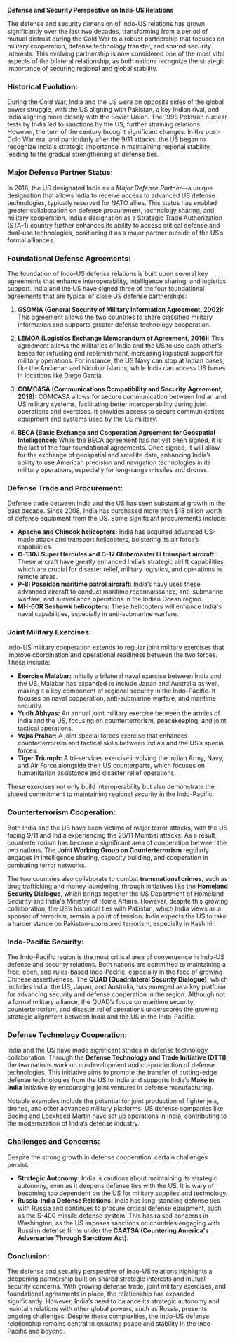 **Defense and Security Perspective on Indo-US Relations**

The defense and security dimension of Indo-US relations has grown significantly over the last two decades, transforming from a period of mutual distrust during the Cold War to a robust partnership that focuses on military cooperation, defense technology transfer, and shared security interests. This evolving partnership is now considered one of the most vital aspects of the bilateral relationship, as both nations recognize the strategic importance of securing regional and global stability.

### **Historical Evolution:**
During the Cold War, India and the US were on opposite sides of the global power struggle, with the US aligning with Pakistan, a key Indian rival, and India aligning more closely with the Soviet Union. The 1998 Pokhran nuclear tests by India led to sanctions by the US, further straining relations. However, the turn of the century brought significant changes. In the post-Cold War era, and particularly after the 9/11 attacks, the US began to recognize India's strategic importance in maintaining regional stability, leading to the gradual strengthening of defense ties.

### **Major Defense Partner Status:**
In 2016, the US designated India as a *Major Defense Partner*—a unique designation that allows India to receive access to advanced US defense technologies, typically reserved for NATO allies. This status has enabled greater collaboration on defense procurement, technology sharing, and military cooperation. India’s designation as a Strategic Trade Authorization (STA-1) country further enhances its ability to access critical defense and dual-use technologies, positioning it as a major partner outside of the US’s formal alliances.

### **Foundational Defense Agreements:**
The foundation of Indo-US defense relations is built upon several key agreements that enhance interoperability, intelligence sharing, and logistics support. India and the US have signed three of the four foundational agreements that are typical of close US defense partnerships:
1. **GSOMIA (General Security of Military Information Agreement, 2002):** This agreement allows the two countries to share classified military information and supports greater defense technology cooperation.
   
2. **LEMOA (Logistics Exchange Memorandum of Agreement, 2016):** This agreement allows the militaries of India and the US to use each other’s bases for refueling and replenishment, increasing logistical support for military operations. For instance, the US Navy can stop at Indian bases, like the Andaman and Nicobar Islands, while India can access US bases in locations like Diego Garcia.

3. **COMCASA (Communications Compatibility and Security Agreement, 2018):** COMCASA allows for secure communication between Indian and US military systems, facilitating better interoperability during joint operations and exercises. It provides access to secure communications equipment and systems used by the US military.

4. **BECA (Basic Exchange and Cooperation Agreement for Geospatial Intelligence):** While the BECA agreement has not yet been signed, it is the last of the four foundational agreements. Once signed, it will allow for the exchange of geospatial and satellite data, enhancing India’s ability to use American precision and navigation technologies in its military operations, especially for long-range missiles and drones.

### **Defense Trade and Procurement:**
Defense trade between India and the US has seen substantial growth in the past decade. Since 2008, India has purchased more than $18 billion worth of defense equipment from the US. Some significant procurements include:
- **Apache and Chinook helicopters:** India has acquired advanced US-made attack and transport helicopters, bolstering its air force’s capabilities.
- **C-130J Super Hercules and C-17 Globemaster III transport aircraft:** These aircraft have greatly enhanced India’s strategic airlift capabilities, which are crucial for disaster relief, military logistics, and operations in remote areas.
- **P-8I Poseidon maritime patrol aircraft:** India’s navy uses these advanced aircraft to conduct maritime reconnaissance, anti-submarine warfare, and surveillance operations in the Indian Ocean region.
- **MH-60R Seahawk helicopters:** These helicopters will enhance India's naval capabilities, especially in anti-submarine warfare.

### **Joint Military Exercises:**
Indo-US military cooperation extends to regular joint military exercises that improve coordination and operational readiness between the two forces. These include:
- **Exercise Malabar:** Initially a bilateral naval exercise between India and the US, Malabar has expanded to include Japan and Australia as well, making it a key component of regional security in the Indo-Pacific. It focuses on naval cooperation, anti-submarine warfare, and maritime security.
- **Yudh Abhyas:** An annual joint military exercise between the armies of India and the US, focusing on counterterrorism, peacekeeping, and joint tactical operations.
- **Vajra Prahar:** A joint special forces exercise that enhances counterterrorism and tactical skills between India’s and the US’s special forces.
- **Tiger Triumph:** A tri-services exercise involving the Indian Army, Navy, and Air Force alongside their US counterparts, which focuses on humanitarian assistance and disaster relief operations.

These exercises not only build interoperability but also demonstrate the shared commitment to maintaining regional security in the Indo-Pacific.

### **Counterterrorism Cooperation:**
Both India and the US have been victims of major terror attacks, with the US facing 9/11 and India experiencing the 26/11 Mumbai attacks. As a result, counterterrorism has become a significant area of cooperation between the two nations. The **Joint Working Group on Counterterrorism** regularly engages in intelligence sharing, capacity building, and cooperation in combating terror networks.

The two countries also collaborate to combat **transnational crimes**, such as drug trafficking and money laundering, through initiatives like the **Homeland Security Dialogue**, which brings together the US Department of Homeland Security and India's Ministry of Home Affairs. However, despite this growing collaboration, the US’s historical ties with Pakistan, which India views as a sponsor of terrorism, remain a point of tension. India expects the US to take a harder stance on Pakistan-sponsored terrorism, especially in Kashmir.

### **Indo-Pacific Security:**
The Indo-Pacific region is the most critical area of convergence in Indo-US defense and security relations. Both nations are committed to maintaining a free, open, and rules-based Indo-Pacific, especially in the face of growing Chinese assertiveness. The **QUAD (Quadrilateral Security Dialogue)**, which includes India, the US, Japan, and Australia, has emerged as a key platform for advancing security and defense cooperation in the region. Although not a formal military alliance, the QUAD’s focus on maritime security, counterterrorism, and disaster relief operations underscores the growing strategic alignment between India and the US in the Indo-Pacific.

### **Defense Technology Cooperation:**
India and the US have made significant strides in defense technology collaboration. Through the **Defense Technology and Trade Initiative (DTTI)**, the two nations work on co-development and co-production of defense technologies. This initiative aims to promote the transfer of cutting-edge defense technologies from the US to India and supports India’s **Make in India** initiative by encouraging joint ventures in defense manufacturing.

Notable examples include the potential for joint production of fighter jets, drones, and other advanced military platforms. US defense companies like Boeing and Lockheed Martin have set up operations in India, contributing to the modernization of India’s defense industry.

### **Challenges and Concerns:**
Despite the strong growth in defense cooperation, certain challenges persist:
- **Strategic Autonomy:** India is cautious about maintaining its strategic autonomy, even as it deepens defense ties with the US. It is wary of becoming too dependent on the US for military supplies and technology.
- **Russia-India Defense Relations:** India has long-standing defense ties with Russia and continues to procure critical defense equipment, such as the S-400 missile defense system. This has raised concerns in Washington, as the US imposes sanctions on countries engaging with Russian defense firms under the **CAATSA (Countering America's Adversaries Through Sanctions Act)**.

### **Conclusion:**
The defense and security perspective of Indo-US relations highlights a deepening partnership built on shared strategic interests and mutual security concerns. With growing defense trade, joint military exercises, and foundational agreements in place, the relationship has expanded significantly. However, India’s need to balance its strategic autonomy and maintain relations with other global powers, such as Russia, presents ongoing challenges. Despite these complexities, the Indo-US defense relationship remains central to ensuring peace and stability in the Indo-Pacific and beyond.